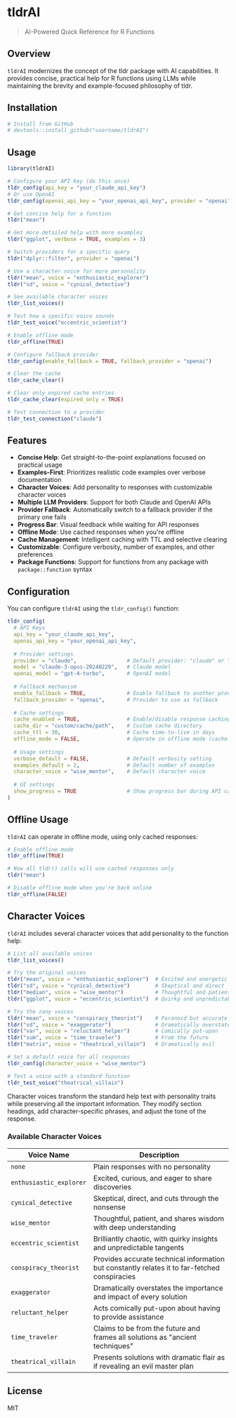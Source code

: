 # tldrAI

> AI-Powered Quick Reference for R Functions

## Overview

`tldrAI` modernizes the concept of the tldr package with AI capabilities. It provides concise, practical help for R functions using LLMs while maintaining the brevity and example-focused philosophy of tldr.

## Installation

```r
# Install from GitHub
# devtools::install_github("username/tldrAI")
```

## Usage

```r
library(tldrAI)

# Configure your API key (do this once)
tldr_config(api_key = "your_claude_api_key")
# Or use OpenAI
tldr_config(openai_api_key = "your_openai_api_key", provider = "openai")

# Get concise help for a function
tldr("mean")

# Get more detailed help with more examples
tldr("ggplot", verbose = TRUE, examples = 3)

# Switch providers for a specific query
tldr("dplyr::filter", provider = "openai") 

# Use a character voice for more personality
tldr("mean", voice = "enthusiastic_explorer")
tldr("sd", voice = "cynical_detective")

# See available character voices
tldr_list_voices()

# Test how a specific voice sounds
tldr_test_voice("eccentric_scientist")

# Enable offline mode
tldr_offline(TRUE)

# Configure fallback provider
tldr_config(enable_fallback = TRUE, fallback_provider = "openai")

# Clear the cache
tldr_cache_clear()

# Clear only expired cache entries
tldr_cache_clear(expired_only = TRUE)

# Test connection to a provider
tldr_test_connection("claude")
```

## Features

- **Concise Help**: Get straight-to-the-point explanations focused on practical usage
- **Examples-First**: Prioritizes realistic code examples over verbose documentation
- **Character Voices**: Add personality to responses with customizable character voices
- **Multiple LLM Providers**: Support for both Claude and OpenAI APIs
- **Provider Fallback**: Automatically switch to a fallback provider if the primary one fails
- **Progress Bar**: Visual feedback while waiting for API responses
- **Offline Mode**: Use cached responses when you're offline
- **Cache Management**: Intelligent caching with TTL and selective clearing
- **Customizable**: Configure verbosity, number of examples, and other preferences
- **Package Functions**: Support for functions from any package with `package::function` syntax

## Configuration

You can configure `tldrAI` using the `tldr_config()` function:

```r
tldr_config(
  # API Keys
  api_key = "your_claude_api_key",
  openai_api_key = "your_openai_api_key",
  
  # Provider settings
  provider = "claude",                # Default provider: "claude" or "openai"
  model = "claude-3-opus-20240229",   # Claude model
  openai_model = "gpt-4-turbo",       # OpenAI model
  
  # Fallback mechanism
  enable_fallback = TRUE,             # Enable fallback to another provider
  fallback_provider = "openai",       # Provider to use as fallback
  
  # Cache settings
  cache_enabled = TRUE,               # Enable/disable response caching
  cache_dir = "custom/cache/path",    # Custom cache directory
  cache_ttl = 30,                     # Cache time-to-live in days
  offline_mode = FALSE,               # Operate in offline mode (cache only)
  
  # Usage settings
  verbose_default = FALSE,            # Default verbosity setting
  examples_default = 2,               # Default number of examples
  character_voice = "wise_mentor",    # Default character voice
  
  # UI settings
  show_progress = TRUE                # Show progress bar during API calls
)
```

## Offline Usage

`tldrAI` can operate in offline mode, using only cached responses:

```r
# Enable offline mode
tldr_offline(TRUE)

# Now all tldr() calls will use cached responses only
tldr("mean")

# Disable offline mode when you're back online
tldr_offline(FALSE)
```

## Character Voices

`tldrAI` includes several character voices that add personality to the function help:

```r
# List all available voices
tldr_list_voices()

# Try the original voices
tldr("mean", voice = "enthusiastic_explorer")  # Excited and energetic
tldr("sd", voice = "cynical_detective")        # Skeptical and direct
tldr("median", voice = "wise_mentor")          # Thoughtful and patient
tldr("ggplot", voice = "eccentric_scientist")  # Quirky and unpredictable

# Try the zany voices
tldr("mean", voice = "conspiracy_theorist")    # Paranoid but accurate
tldr("sd", voice = "exaggerator")              # Dramatically overstates everything
tldr("var", voice = "reluctant_helper")        # Comically put-upon
tldr("sum", voice = "time_traveler")           # From the future
tldr("matrix", voice = "theatrical_villain")   # Dramatically evil

# Set a default voice for all responses
tldr_config(character_voice = "wise_mentor")

# Test a voice with a standard function
tldr_test_voice("theatrical_villain")
```

Character voices transform the standard help text with personality traits while preserving all the important information. They modify section headings, add character-specific phrases, and adjust the tone of the response.

### Available Character Voices

| Voice Name | Description |
|------------|-------------|
| `none` | Plain responses with no personality |
| `enthusiastic_explorer` | Excited, curious, and eager to share discoveries |
| `cynical_detective` | Skeptical, direct, and cuts through the nonsense |
| `wise_mentor` | Thoughtful, patient, and shares wisdom with deep understanding |
| `eccentric_scientist` | Brilliantly chaotic, with quirky insights and unpredictable tangents |
| `conspiracy_theorist` | Provides accurate technical information but constantly relates it to far-fetched conspiracies |
| `exaggerator` | Dramatically overstates the importance and impact of every solution |
| `reluctant_helper` | Acts comically put-upon about having to provide assistance |
| `time_traveler` | Claims to be from the future and frames all solutions as "ancient techniques" |
| `theatrical_villain` | Presents solutions with dramatic flair as if revealing an evil master plan |

## License

MIT